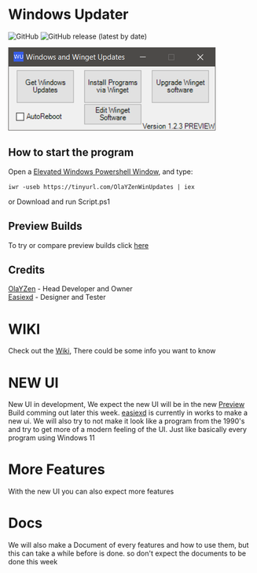 # Windows Updater
![GitHub](https://img.shields.io/github/license/OlaYZen/Windows-Update?style=for-the-badge)
![GitHub release (latest by date)](https://img.shields.io/github/v/release/OlaYZen/Windows-Update?style=for-the-badge)

[<img src="https://raw.githubusercontent.com/OlaYZen/Windows-Update/main/Image.png"/>](https://raw.githubusercontent.com/OlaYZen/Windows-Update/main/Script.ps1)
## **How to start the program**

Open a [Elevated Windows Powershell Window](https://docs.microsoft.com/en-us/powershell/scripting/windows-powershell/starting-windows-powershell?view=powershell-7.2#with-administrative-privileges-run-as-administrator), and type: 
```
iwr -useb https://tinyurl.com/OlaYZenWinUpdates | iex
```
or Download and run Script.ps1


## Preview Builds
To try or compare preview builds click [here](https://github.com/OlaYZen/Windows-Update/tree/Preview)
## **Credits**
[OlaYZen](https://github.com/OlaYZen) - Head Developer and Owner <br/>
[Easiexd](https://github.com/easiexd) - Designer and Tester

# **WIKI**
Check out the [Wiki](https://github.com/OlaYZen/Windows-Update/wiki), There could be some info you want to know

# **NEW UI**
New UI in development, We expect the new UI will be in the new [Preview](https://github.com/OlaYZen/Windows-Update/blob/Preview/Script%20PREVIEW.ps1) Build comming out later this week. [easiexd](https://github.com/easiexd) is currently in works to make a new ui. We will also try to not make it look like a program from the 1990's and try to get more of a modern feeling of the UI. Just like basically every program using Windows 11

# **More Features**
With the new UI you can also expect more features

# **Docs**
We will also make a Document of every features and how to use them, but this can take a while before is done. so don't expect the documents to be done this week
